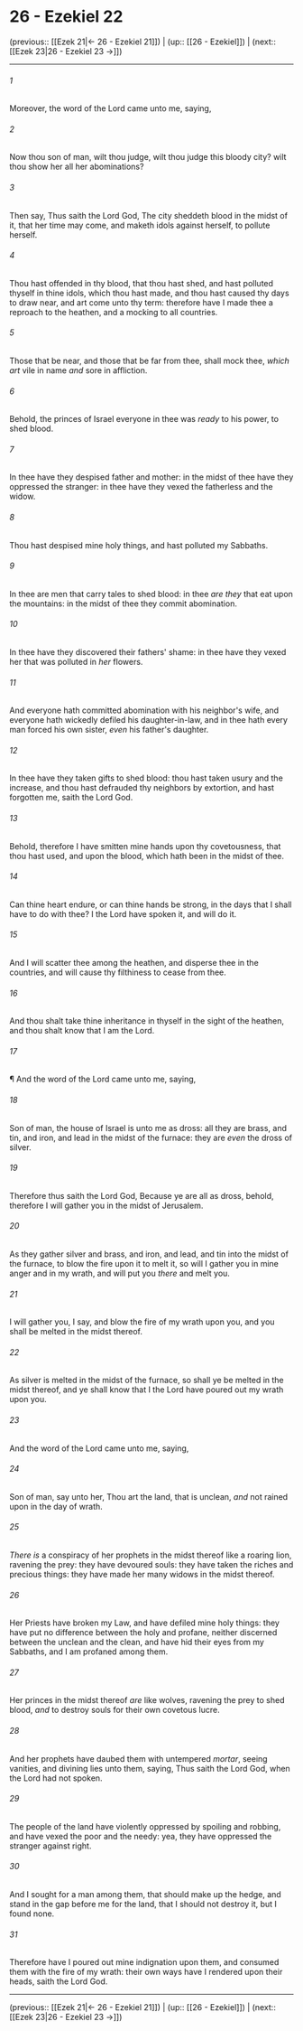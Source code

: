 # 26 - Ezekiel 22

(previous:: [[Ezek 21|← 26 - Ezekiel 21]]) | (up:: [[26 - Ezekiel]]) | (next:: [[Ezek 23|26 - Ezekiel 23 →]])

***


###### 1 
Moreover, the word of the Lord came unto me, saying, 

###### 2 
Now thou son of man, wilt thou judge, wilt thou judge this bloody city? wilt thou show her all her abominations? 

###### 3 
Then say, Thus saith the Lord God, The city sheddeth blood in the midst of it, that her time may come, and maketh idols against herself, to pollute herself. 

###### 4 
Thou hast offended in thy blood, that thou hast shed, and hast polluted thyself in thine idols, which thou hast made, and thou hast caused thy days to draw near, and art come unto thy term: therefore have I made thee a reproach to the heathen, and a mocking to all countries. 

###### 5 
Those that be near, and those that be far from thee, shall mock thee, _which art_ vile in name _and_ sore in affliction. 

###### 6 
Behold, the princes of Israel everyone in thee was _ready_ to his power, to shed blood. 

###### 7 
In thee have they despised father and mother: in the midst of thee have they oppressed the stranger: in thee have they vexed the fatherless and the widow. 

###### 8 
Thou hast despised mine holy things, and hast polluted my Sabbaths. 

###### 9 
In thee are men that carry tales to shed blood: in thee _are they_ that eat upon the mountains: in the midst of thee they commit abomination. 

###### 10 
In thee have they discovered their fathers' shame: in thee have they vexed her that was polluted in _her_ flowers. 

###### 11 
And everyone hath committed abomination with his neighbor's wife, and everyone hath wickedly defiled his daughter-in-law, and in thee hath every man forced his own sister, _even_ his father's daughter. 

###### 12 
In thee have they taken gifts to shed blood: thou hast taken usury and the increase, and thou hast defrauded thy neighbors by extortion, and hast forgotten me, saith the Lord God. 

###### 13 
Behold, therefore I have smitten mine hands upon thy covetousness, that thou hast used, and upon the blood, which hath been in the midst of thee. 

###### 14 
Can thine heart endure, or can thine hands be strong, in the days that I shall have to do with thee? I the Lord have spoken it, and will do it. 

###### 15 
And I will scatter thee among the heathen, and disperse thee in the countries, and will cause thy filthiness to cease from thee. 

###### 16 
And thou shalt take thine inheritance in thyself in the sight of the heathen, and thou shalt know that I am the Lord. 

###### 17 
¶ And the word of the Lord came unto me, saying, 

###### 18 
Son of man, the house of Israel is unto me as dross: all they are brass, and tin, and iron, and lead in the midst of the furnace: they are _even_ the dross of silver. 

###### 19 
Therefore thus saith the Lord God, Because ye are all as dross, behold, therefore I will gather you in the midst of Jerusalem. 

###### 20 
As they gather silver and brass, and iron, and lead, and tin into the midst of the furnace, to blow the fire upon it to melt it, so will I gather you in mine anger and in my wrath, and will put you _there_ and melt you. 

###### 21 
I will gather you, I say, and blow the fire of my wrath upon you, and you shall be melted in the midst thereof. 

###### 22 
As silver is melted in the midst of the furnace, so shall ye be melted in the midst thereof, and ye shall know that I the Lord have poured out my wrath upon you. 

###### 23 
And the word of the Lord came unto me, saying, 

###### 24 
Son of man, say unto her, Thou art the land, that is unclean, _and_ not rained upon in the day of wrath. 

###### 25 
_There is_ a conspiracy of her prophets in the midst thereof like a roaring lion, ravening the prey: they have devoured souls: they have taken the riches and precious things: they have made her many widows in the midst thereof. 

###### 26 
Her Priests have broken my Law, and have defiled mine holy things: they have put no difference between the holy and profane, neither discerned between the unclean and the clean, and have hid their eyes from my Sabbaths, and I am profaned among them. 

###### 27 
Her princes in the midst thereof _are_ like wolves, ravening the prey to shed blood, _and_ to destroy souls for their own covetous lucre. 

###### 28 
And her prophets have daubed them with untempered _mortar_, seeing vanities, and divining lies unto them, saying, Thus saith the Lord God, when the Lord had not spoken. 

###### 29 
The people of the land have violently oppressed by spoiling and robbing, and have vexed the poor and the needy: yea, they have oppressed the stranger against right. 

###### 30 
And I sought for a man among them, that should make up the hedge, and stand in the gap before me for the land, that I should not destroy it, but I found none. 

###### 31 
Therefore have I poured out mine indignation upon them, and consumed them with the fire of my wrath: their own ways have I rendered upon their heads, saith the Lord God.

***

(previous:: [[Ezek 21|← 26 - Ezekiel 21]]) | (up:: [[26 - Ezekiel]]) | (next:: [[Ezek 23|26 - Ezekiel 23 →]])
